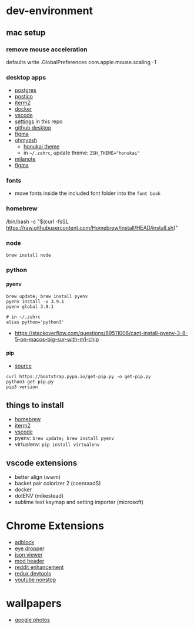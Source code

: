 # dev-environment

## mac setup

### remove mouse acceleration
defaults write .GlobalPreferences com.apple.mouse.scaling -1

###  desktop apps
- [postgres](https://www.enterprisedb.com/downloads/postgres-postgresql-downloads)
- [postico](https://eggerapps.at/postico/)
- [iterm2](https://iterm2.com/)
- [docker](https://docs.docker.com/get-docker/)
- [vscode](https://code.visualstudio.com/download)
- [settings](https://github.com/jnhustin/dev-environment) in this repo
- [github desktop](https://desktop.github.com/)
- [figma](https://www.figma.com/downloads/)
- [ohmyzsh](https://ohmyz.sh/)
  - [honukai theme](https://github.com/oskarkrawczyk/honukai-iterm-zsh)
  - in `~/.zshrc`, update theme: `ZSH_THEME="honukai"`
- [milanote](https://milanote.com/)
- [figma](https://www.figma.com/downloads/)


### fonts
- move fonts inside the included font folder into the `font book`

### homebrew
/bin/bash -c "$(curl -fsSL https://raw.githubusercontent.com/Homebrew/install/HEAD/install.sh)"

### node
`brew install node`

### python
#### pyenv
```
brew update; brew install pyenv
pyenv install -v 3.9.1
pyenv global 3.9.1

# in ~/.zshrc
alias python='python3'
```
- https://stackoverflow.com/questions/69511006/cant-install-pyenv-3-8-5-on-macos-big-sur-with-m1-chip

#### pip
- [source](https://www.geeksforgeeks.org/how-to-install-pip-in-macos/)
```
curl https://bootstrap.pypa.io/get-pip.py -o get-pip.py
python3 get-pip.py
pip3 version
```

## things to install
- [homebrew](https://docs.brew.sh/Homebrew-on-Linux)
- [iterm2](https://iterm2.com/downloads.html)
- [vscode](https://code.visualstudio.com/)
- pyenv:  `brew update; brew install pyenv`
- virtualenv: `pip install virtualenv`


## vscode extensions
- better align (wwm)
- backet pair colorizer 2 (coenraadS)
- docker
- dotENV (mikestead)
- sublime text keymap and setting importer (microsoft)


# Chrome Extensions
- [adblock](https://chrome.google.com/webstore/detail/adblock-plus-free-ad-bloc/cfhdojbkjhnklbpkdaibdccddilifddb/related)
- [eye dropper](https://chrome.google.com/webstore/detail/eye-dropper/hmdcmlfkchdmnmnmheododdhjedfccka)
- [json viewer](https://chrome.google.com/webstore/detail/json-viewer/gbmdgpbipfallnflgajpaliibnhdgobh)
- [mod header](https://chrome.google.com/webstore/detail/modheader/idgpnmonknjnojddfkpgkljpfnnfcklj)
- [reddit enhancement](https://chrome.google.com/webstore/detail/reddit-enhancement-suite/kbmfpngjjgdllneeigpgjifpgocmfgmb)
- [redux devtools](https://chrome.google.com/webstore/detail/redux-devtools/lmhkpmbekcpmknklioeibfkpmmfibljd)
- [youtube nonstop](https://chrome.google.com/webstore/detail/youtube-nonstop/nlkaejimjacpillmajjnopmpbkbnocid?authuser=0)

# wallpapers
- [google photos](https://photos.app.goo.gl/TpXYHiNFwwGsgnZ97)
